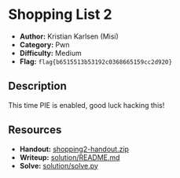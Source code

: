 # Shopping List 2

- **Author:** Kristian Karlsen (Misi)
- **Category:** Pwn
- **Difficulty:** Medium
- **Flag:** `flag{b6515513b53192c0368665159cc2d920}`

## Description
This time PIE is enabled, good luck hacking this!

## Resources
- **Handout:** [shopping2-handout.zip](./shopping2-handout.zip)
- **Writeup:** [solution/README.md](./solution/README.md)
- **Solve:** [solution/solve.py](./solution/solve.py)

